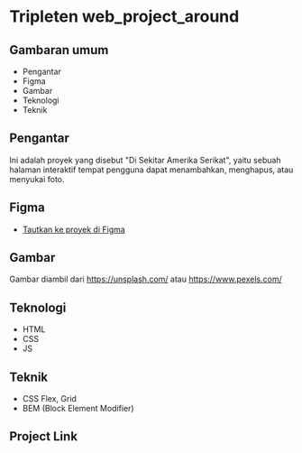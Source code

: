 # Tripleten web_project_around

## Gambaran umum

- Pengantar
- Figma
- Gambar
- Teknologi
- Teknik

## Pengantar

Ini adalah proyek yang disebut "Di Sekitar Amerika Serikat", yaitu sebuah halaman interaktif tempat pengguna dapat menambahkan, menghapus, atau menyukai foto.

## Figma

- [Tautkan ke proyek di Figma](https://www.figma.com/file/89jWb7ipy9wiA4vVDIRKS8/Web_Brief_Sprint_5_ID-%7C-Di-Sekitar-A.S.-%7C-desktop-%2B-mobile?type=design&node-id=0-1&t=z8A2o6NLLLajT9fh-0)

## Gambar

Gambar diambil dari <https://unsplash.com/> atau <https://www.pexels.com/>

## Teknologi

- HTML
- CSS
- JS

## Teknik

- CSS Flex, Grid
- BEM (Block Element Modifier)

## Project Link
